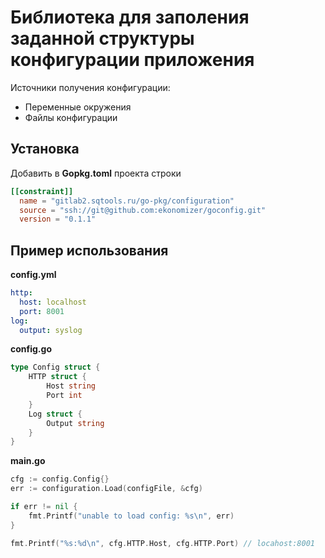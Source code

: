 # Библиотека для заполения заданной структуры конфигурации приложения

Источники получения конфигурации:

* Переменные окружения
* Файлы конфигурации

## Установка

Добавить в **Gopkg.toml** проекта строки

```toml
[[constraint]]
  name = "gitlab2.sqtools.ru/go-pkg/configuration"
  source = "ssh://git@github.com:ekonomizer/goconfig.git"
  version = "0.1.1"
```

## Пример использования

**config.yml**
```yml
http:
  host: localhost
  port: 8001
log:
  output: syslog
```

**config.go**
```go
type Config struct {
    HTTP struct {
        Host string
        Port int
    }
    Log struct {
        Output string
    }
}
```

**main.go**
```go
cfg := config.Config{}
err := configuration.Load(configFile, &cfg)

if err != nil {
    fmt.Printf("unable to load config: %s\n", err)
}

fmt.Printf("%s:%d\n", cfg.HTTP.Host, cfg.HTTP.Port) // locahost:8001
```

